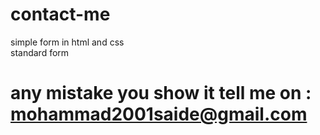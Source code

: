 # contact-me
simple form in html and css  
standard form 
# any mistake you show it tell me on : mohammad2001saide@gmail.com 
